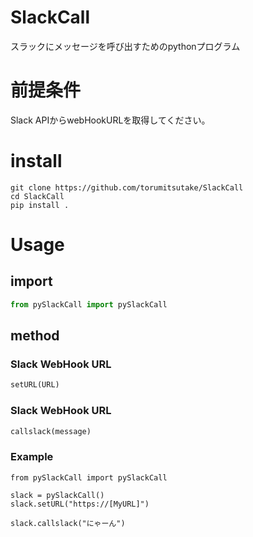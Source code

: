 # SlackCall
スラックにメッセージを呼び出すためのpythonプログラム


# 前提条件
Slack APIからwebHookURLを取得してください。

# install

```
git clone https://github.com/torumitsutake/SlackCall
cd SlackCall
pip install .
```

# Usage

## import
```python
from pySlackCall import pySlackCall
```


## method


### Slack WebHook URL

```python
setURL(URL)
```


### Slack WebHook URL

```python
callslack(message)
```


### Example
```
from pySlackCall import pySlackCall

slack = pySlackCall()
slack.setURL("https://[MyURL]")

slack.callslack("にゃーん")
```